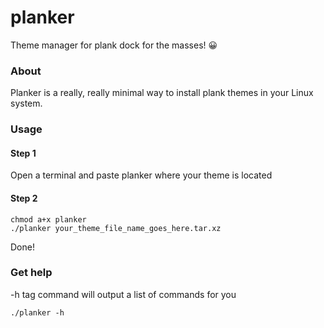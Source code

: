 # planker
Theme manager for plank dock for the masses! 😀️

### About
Planker is a really, really minimal way to install plank themes in your Linux system.

### Usage
#### Step 1
Open a terminal and paste planker where your theme is located
#### Step 2
```
chmod a+x planker
./planker your_theme_file_name_goes_here.tar.xz
```
Done!

### Get help
-h tag command will output a list of commands for you
```
./planker -h
```
